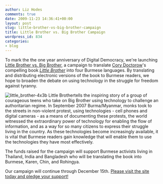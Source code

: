```yaml
---
author: Liz Hodes
comments: true
date: 2009-11-23 14:36:41+00:00
layout: post
slug: little-brother-vs-big-brother-campaign
title: Little Brother vs. Big Brother Campaign
wordpress_id: 834
categories:
- blog
---
```


To mark the the one year anniversary of Digital Democracy, we're launching [Little Brother vs. Big Brother](http://www.kickstarter.com/projects/1033999452/little-brother-vs-big-brother), a campaign to translate [Cory Doctorow](http://craphound.com/bio.php)'s compelling book [_Little Brother_](http://craphound.com/littlebrother/about/) into four Burmese languages. By translating and distributing electronic versions of the book to Burmese readers, we hope to broaden the debate on using technology in the struggle for freedom against tyranny.

![little_brother-4x3b](https://s3.amazonaws.com/digidem-www/wp-content/uploads/2009/11/little_brother-4x3b2-300x225.png)
Little Brothertells the inspiring story of a group of courageous teens who take on Big Brother using technology to challenge an authoritarian regime. In September 2007 Burma/Myanmar, monks took to the streets in non-violent protest, using technologies - cell phones and digital cameras - as a means of documenting these protests, the world witnessed the extraordinary power of technology for enabling the flow of information, and as a way for so many citizens to express their struggle living in the country. As these technologies become increasingly available, it is vital that Burmese readers gain knowledge that will enable them to use the technologies they have most effectively.

The funds raised for the campaign will support Burmese activists living in Thailand, India and Bangladesh who will be translating the book into Burmese, Karen, Chin, and Rohingya.

Our campaign will continue through December 15th. [Please visit the site today and pledge your support!](http://www.kickstarter.com/projects/1033999452/little-brother-vs-big-brother)
